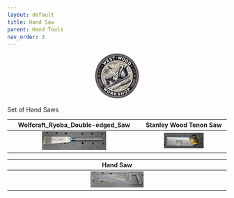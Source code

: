 ```yaml
---
layout: default
title: Hand Saw
parent: Hand Tools
nav_order: 3
---
```


<p align="center"> <img src="../media/www_logo.png" width="20%" height="20%"/> </p>

Set of Hand Saws


|                                                           Wolfcraft_Ryoba_Double-edged_Saw                                                         |                                                        Stanley Wood Tenon Saw                                                        |
|:----------------------------------------------------------------------------------------------------------------------------:|:------------------------------------------------------------------------------------------------------------------------------------:|
| [<img alt="image" height="50%" src="/media/Wolfcraft_Ryoba_Double-edged_Saw.jpg" width="50%"/>](https://garlatti.github.io/media/Wolfcraft_Ryoba_Double-edged_Saw.jpg) | [<img alt="image" height="50%" src="/media/Stanley_Wood_Tenon_Saw.jpg" width="50%"/>](https://garlatti.github.io/media/Stanley_Wood_Tenon_Saw.jpg) |


|                                                                Hand Saw                                                                |
|:--------------------------------------------------------------------------------------------------------------------------------------:|
| [<img alt="image" height="25%" src="/media/Sandwick_Hand_Saw.jpg" width="25%"/>](https://garlatti.github.io/media/Sandwick_Hand_Saw.jpg) |  